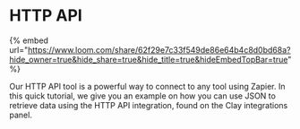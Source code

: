 # HTTP API

{% embed url="https://www.loom.com/share/62f29e7c33f549de86e64b4c8d0bd68a?hide_owner=true&hide_share=true&hide_title=true&hideEmbedTopBar=true" %}

Our HTTP API tool is a powerful way to connect to any tool using Zapier. In this quick tutorial, we give you an example on how you can use JSON to retrieve data using the HTTP API integration, found on the Clay integrations panel. &#x20;
